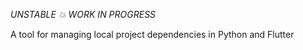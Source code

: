 *UNSTABLE 💥 WORK IN PROGRESS*

A tool for managing local project dependencies in Python and Flutter

